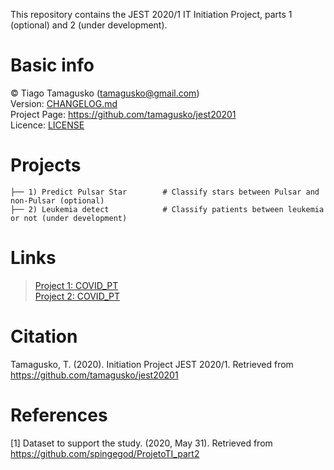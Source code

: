 This repository contains the JEST 2020/1 IT Initiation Project, parts 1 (optional) and 2 (under development).

# Basic info
© Tiago Tamagusko (tamagusko@gmail.com)  
Version: [CHANGELOG.md](/CHANGELOG.md)  
Project Page: <a href="https://github.com/tamagusko/jest20201">https://github.com/tamagusko/jest20201</a>  
Licence: [LICENSE](/LICENSE)

# Projects
    
    ├── 1) Predict Pulsar Star        # Classify stars between Pulsar and non-Pulsar (optional)
    ├── 2) Leukemia detect            # Classify patients between leukemia or not (under development)  

# Links
    
> [Project 1: COVID_PT](/covid_pt.ipynb)  
> [Project 2: COVID_PT](/covid_pt.ipynb)

# Citation
Tamagusko, T. (2020). Initiation Project JEST 2020/1. Retrieved from https://github.com/tamagusko/jest20201  

# References
[1] Dataset to support the study. (2020, May 31). Retrieved from https://github.com/spingegod/ProjetoTI_part2
